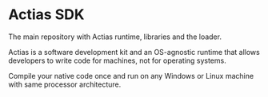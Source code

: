 # Actias SDK
The main repository with Actias runtime, libraries and the loader.

Actias is a software development kit and an OS-agnostic runtime that allows developers
to write code for machines, not for operating systems.

Compile your native code once and run on any Windows or Linux machine with same processor architecture.
